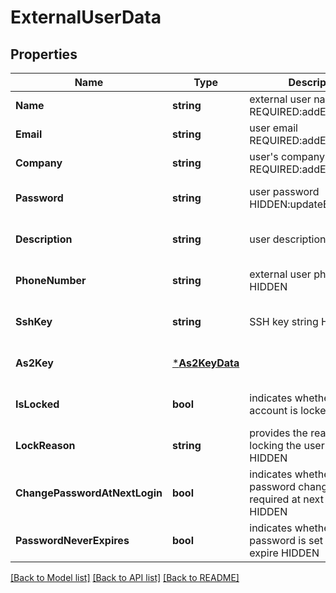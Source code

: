# ExternalUserData

## Properties
Name | Type | Description | Notes
------------ | ------------- | ------------- | -------------
**Name** | **string** | external user name REQUIRED:addExternalUser | HIDDEN | [optional] [default to null]
**Email** | **string** | user email REQUIRED:addExternalUser | HIDDEN | [optional] [default to null]
**Company** | **string** | user&#x27;s company REQUIRED:addExternalUser | HIDDEN | [optional] [default to null]
**Password** | **string** | user password HIDDEN:updateExternalUser | [optional] [default to null]
**Description** | **string** | user description HIDDEN | [optional] [default to null]
**PhoneNumber** | **string** | external user phone number HIDDEN | [optional] [default to null]
**SshKey** | **string** | SSH key string HIDDEN | [optional] [default to null]
**As2Key** | [***As2KeyData**](As2KeyData.md) |  | [optional] [default to null]
**IsLocked** | **bool** | indicates whether the user account is locked HIDDEN | [optional] [default to null]
**LockReason** | **string** | provides the reason for locking the user account HIDDEN | [optional] [default to null]
**ChangePasswordAtNextLogin** | **bool** | indicates whether a password change is required at next login HIDDEN | [optional] [default to null]
**PasswordNeverExpires** | **bool** | indicates whether the user&#x27;s password is set to never expire HIDDEN | [optional] [default to null]

[[Back to Model list]](../README.md#documentation-for-models) [[Back to API list]](../README.md#documentation-for-api-endpoints) [[Back to README]](../README.md)

